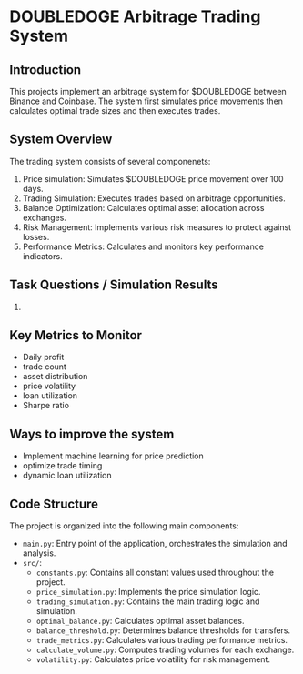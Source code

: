 # DOUBLEDOGE Arbitrage Trading System

## Introduction

This projects implement an arbitrage system for $DOUBLEDOGE between Binance and Coinbase. The system first simulates price movements then calculates optimal trade sizes and then executes trades.

## System Overview

The trading system consists of several componenets:

1. Price simulation: Simulates $DOUBLEDOGE price movement over 100 days.
2. Trading Simulation: Executes trades based on arbitrage opportunities.
3. Balance Optimization: Calculates optimal asset allocation across exchanges.
4. Risk Management: Implements various risk measures to protect against losses.
5. Performance Metrics: Calculates and monitors key performance indicators.

## Task Questions / Simulation Results

1. 

## Key Metrics to Monitor

- Daily profit
- trade count
- asset distribution
- price volatility
- loan utilization
- Sharpe ratio

## Ways to improve the system

- Implement machine learning for price prediction
- optimize trade timing
- dynamic loan utilization

## Code Structure

The project is organized into the following main components:

- `main.py`: Entry point of the application, orchestrates the simulation and analysis.
- `src/`:
  - `constants.py`: Contains all constant values used throughout the project.
  - `price_simulation.py`: Implements the price simulation logic.
  - `trading_simulation.py`: Contains the main trading logic and simulation.
  - `optimal_balance.py`: Calculates optimal asset balances.
  - `balance_threshold.py`: Determines balance thresholds for transfers.
  - `trade_metrics.py`: Calculates various trading performance metrics.
  - `calculate_volume.py`: Computes trading volumes for each exchange.
  - `volatility.py`: Calculates price volatility for risk management.
